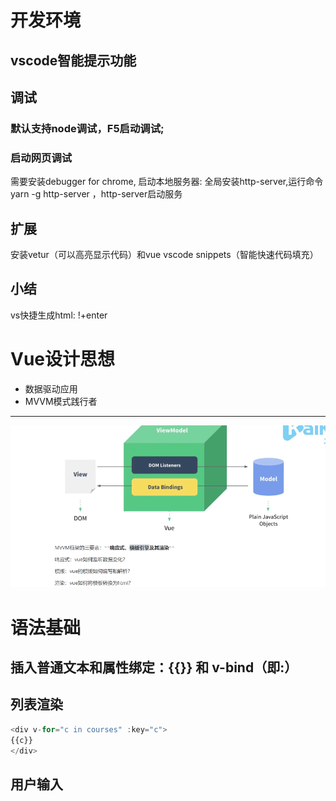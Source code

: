 # 开发环境

##  vscode智能提示功能
##  调试
###  默认支持node调试，F5启动调试;
### 启动网页调试
 需要安装debugger for chrome, 启动本地服务器:
全局安装http-server,运行命令yarn -g http-server ，http-server启动服务

## 扩展
安装vetur（可以高亮显示代码）和vue vscode snippets（智能快速代码填充）
## 小结
vs快捷生成html: !+enter

# Vue设计思想
* 数据驱动应用
* MVVM模式践行者
--------------------------------------------------
![](全栈vue_files/1.png)

# 语法基础
## 插入普通文本和属性绑定：{{}} 和 v-bind（即:）
## 列表渲染
```javascript
<div v-for="c in courses" :key="c">
{{c}}
</div>
```
## 用户输入
